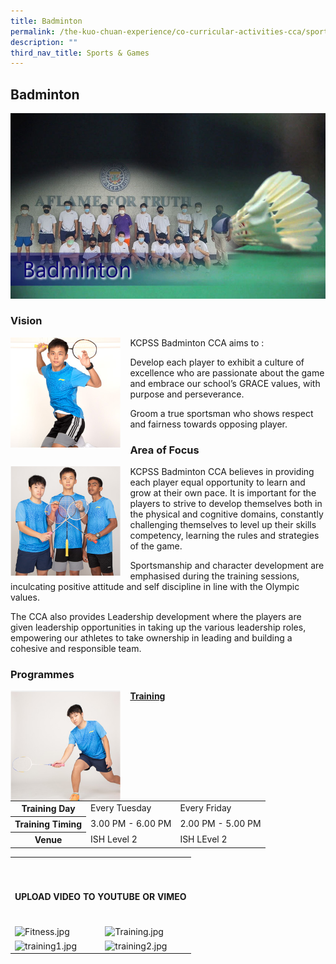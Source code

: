 ```yaml
---
title: Badminton
permalink: /the-kuo-chuan-experience/co-curricular-activities-cca/sports-n-games/badminton/
description: ""
third_nav_title: Sports & Games
---
```

## Badminton

![](/images/The%20Kuo%20Chuan%20Experience/CCA/Badminton/badmintonTIC.jpg)

### Vision


<img src="/images/The%20Kuo%20Chuan%20Experience/CCA/Badminton/badminton1.jpg" style="width:35%;margin-right:15px;" align = "left">


KCPSS Badminton CCA aims to :  
  
Develop each player to exhibit a culture of excellence who are passionate about the game and embrace our school’s GRACE values, with purpose and perseverance.  
  
Groom a true sportsman who shows respect and fairness towards opposing player.

### Area of Focus

<img src="/images/The%20Kuo%20Chuan%20Experience/CCA/Badminton/badminton2.jpg" style="width:35%;margin-right:15px;" align = "left">

KCPSS Badminton CCA believes in providing each player equal opportunity to learn and grow at their own pace. It is important for the players to strive to develop themselves both in the physical and cognitive domains, constantly challenging themselves to level up their skills competency, learning the rules and strategies of the game.  
  
Sportsmanship and character development are emphasised during the training sessions, inculcating positive attitude and self discipline in line with the Olympic values.  
  
The CCA also provides Leadership development where the players are given leadership opportunities in taking up the various leadership roles, empowering our athletes to take ownership in leading and building a cohesive and responsible team.

### Programmes

<img src="/images/The%20Kuo%20Chuan%20Experience/CCA/Badminton/badminton3.jpg" style="width:35%;margin-right:15px;" align = "left">


**<u>Training</u>**

<table>
<tbody>
  <tr>
    <th>Training Day</th>
    <td>Every Tuesday</td>
    <td>Every Friday</td>
  </tr>
  <tr>
    <th>Training Timing</th>
    <td>3.00 PM - 6.00 PM</td>
    <td>2.00 PM - 5.00 PM</td>
  </tr>
  <tr>
    <th>Venue</th>
    <td>ISH Level 2</td>
    <td>ISH LEvel 2</td>
  </tr>
</tbody>
</table>


<table>
<tbody>
  <tr>
    <th colspan="2"><br><br><br><b>UPLOAD VIDEO TO YOUTUBE OR VIMEO<br><br><br></th>
  </tr>
  <tr>
    <td><img src="https://kuochuanpresbyteriansec.moe.edu.sg/qql/slot/u177/CCA/sports/badminton/2021/Fitness.jpg" alt="Fitness.jpg"></td>
    <td><img src="https://kuochuanpresbyteriansec.moe.edu.sg/qql/slot/u177/CCA/sports/badminton/2021/Training.jpg" alt="Training.jpg"></td>
  </tr>
  <tr>
    <td> <img src="https://kuochuanpresbyteriansec.moe.edu.sg/qql/slot/u177/CCA/sports/badminton/2022/training1.jpg" alt="training1.jpg" width="464" height="223"></td>
    <td> <img src="https://kuochuanpresbyteriansec.moe.edu.sg/qql/slot/u177/CCA/sports/badminton/2022/training2.jpg" alt="training2.jpg" width="456" height="225"></td>
  </tr>
</tbody>
</table>
